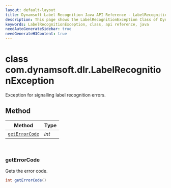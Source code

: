 ```yaml
---
layout: default-layout
title: Dynamsoft Label Recognition Java API Reference - LabelRecognitionException Class
description: This page shows the LabelRecognitionException Class of Dynamsoft Label Recognition for Java SDK.
keywords: LabelRecognitionException, class, api reference, java
needAutoGenerateSidebar: true
needGenerateH3Content: true
---
```



# class com.dynamsoft.dlr.LabelRecognitionException 
Exception for signalling label recognition errors.
  

## Method
  
| Method | Type |
|---------- | ----------- | 
| [`getErrorCode`](#geterrorcode)| *int* |

&nbsp;

### getErrorCode

Gets the error code.

```java
int getErrorCode()	
```